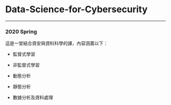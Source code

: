 # Data-Science-for-Cybersecurity
---
### 2020 Spring

這是一堂結合資安與資料科學的課，內容涵蓋以下：

- 監督式學習

- 非監督式學習

- 動態分析

- 靜態分析

- 數據分析及資料處理

